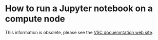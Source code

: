 # How to run a Jupyter notebook on a compute node

This information is obsolete, please see the [VSC docuemntation web site](https://vlaams-supercomputing-centrum-vscdocumentation.readthedocs-hosted.com/en/latest/leuven/running_jupyter_notebooks.html?highlight=jupyter).
